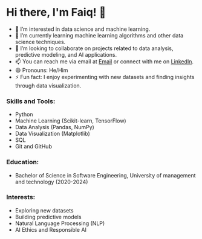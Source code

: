 # Hi there, I'm Faiq! 👋

- 👀 I’m interested in data science and machine learning.
- 🌱 I’m currently learning machine learning algorithms and other data science techniques.
- 💞️ I’m looking to collaborate on projects related to data analysis, predictive modeling, and AI applications.
- 📫 You can reach me via email at [Email](faiqzahid321@gmail.com) or connect with me on [LinkedIn](https://www.linkedin.com/in/faiq-zahid-b94651297/).
- 😄 Pronouns: He/Him
- ⚡ Fun fact: I enjoy experimenting with new datasets and finding insights through data visualization.

### Skills and Tools:
- Python
- Machine Learning (Scikit-learn, TensorFlow)
- Data Analysis (Pandas, NumPy)
- Data Visualization (Matplotlib)
- SQL
- Git and GitHub

### Education:
- Bachelor of Science in Software Engineering, University of management and technology (2020-2024)
  
### Interests:
- Exploring new datasets
- Building predictive models
- Natural Language Processing (NLP)
- AI Ethics and Responsible AI
